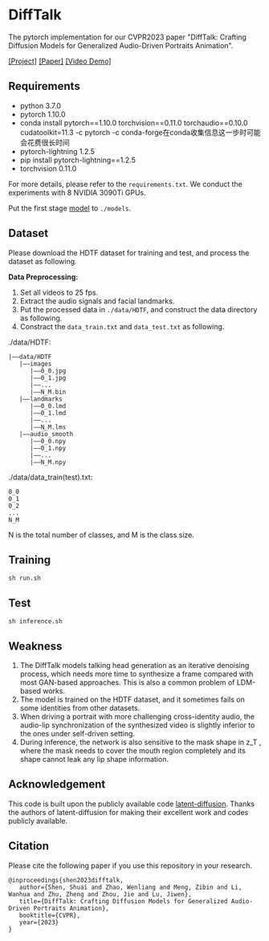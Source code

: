 # DiffTalk #
The pytorch implementation for our CVPR2023 paper "DiffTalk: Crafting Diffusion Models for Generalized Audio-Driven Portraits Animation".

[[Project]](https://sstzal.github.io/DiffTalk/) [[Paper]](https://openaccess.thecvf.com/content/CVPR2023/papers/Shen_DiffTalk_Crafting_Diffusion_Models_for_Generalized_Audio-Driven_Portraits_Animation_CVPR_2023_paper.pdf) [[Video Demo]](https://cloud.tsinghua.edu.cn/f/e13f5aad2f4c4f898ae7/)

## Requirements
- python 3.7.0
- pytorch 1.10.0
- conda install pytorch==1.10.0 torchvision==0.11.0 torchaudio==0.10.0 cudatoolkit=11.3 -c pytorch -c conda-forge在conda收集信息这一步时可能会花费很长时间
- pytorch-lightning 1.2.5
- pip install pytorch-lightning==1.2.5
- torchvision 0.11.0

For more details, please refer to the `requirements.txt`. We conduct the experiments with 8 NVIDIA 3090Ti GPUs.

Put the first stage [model](https://cloud.tsinghua.edu.cn/f/7eb11fc208144ed0ad20/?dl=1) to `./models`.

## Dataset
Please download the HDTF dataset for training and test, and process the dataset as following.

**Data Preprocessing:** 


1. Set all videos to 25 fps.
2. Extract the audio signals and facial landmarks. 
3. Put the processed data in `./data/HDTF`, and construct the data directory as following.
4. Constract the `data_train.txt` and `data_test.txt` as following.

./data/HDTF:

    |——data/HDTF
       |——images
          |——0_0.jpg
          |——0_1.jpg
          |——...
          |——N_M.bin
       |——landmarks
          |——0_0.lmd
          |——0_1.lmd
          |——...
          |——N_M.lms
       |——audio_smooth
          |——0_0.npy
          |——0_1.npy
          |——...
          |——N_M.npy

./data/data_train(test).txt:

    0_0
    0_1
    0_2
    ...
    N_M


N is the total number of classes, and M is the class size.


## Training
```
sh run.sh
```

## Test
```
sh inference.sh
```
## Weakness
1. The DiffTalk models talking head generation as an iterative denoising process, which needs more time to synthesize a frame compared with most GAN-based approaches. This is also a common problem of LDM-based works.
2. The model is trained on the HDTF dataset, and it sometimes fails on some identities from other datasets. 
3. When driving a portrait with more challenging cross-identity audio, the audio-lip synchronization of the synthesized video is slightly inferior to the ones under self-driven setting.
4. During inference, the network is also sensitive to the mask shape in z_T , where the mask needs to cover the mouth region completely and its shape cannot leak any
lip shape information.

## Acknowledgement 
This code is built upon the publicly available code [latent-diffusion](https://github.com/CompVis/latent-diffusion). Thanks the authors of latent-diffusion for making their excellent work and codes publicly available. 

## Citation ##
Please cite the following paper if you use this repository in your research.

```
@inproceedings{shen2023difftalk,
   author={Shen, Shuai and Zhao, Wenliang and Meng, Zibin and Li, Wanhua and Zhu, Zheng and Zhou, Jie and Lu, Jiwen},
   title={DiffTalk: Crafting Diffusion Models for Generalized Audio-Driven Portraits Animation},
   booktitle={CVPR},
   year={2023}
}
```
